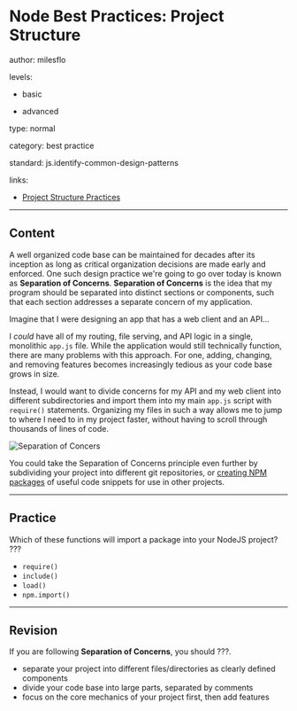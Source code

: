 # Node Best Practices: Project Structure
author: milesflo

levels:

  - basic

  - advanced

type: normal

category: best practice

standard: js.identify-common-design-patterns

links:

  - [Project Structure Practices](https://github.com/i0natan/nodebestpractices#1-project-structure-practices)

---
## Content

A well organized code base can be maintained for decades after its inception as long as critical organization decisions are made early and enforced. One such design practice we're going to go over today is known as __Separation of Concerns__. __Separation of Concerns__ is the idea that my program should be separated into distinct sections or components, such that each section addresses a separate concern of my application.


Imagine that I were designing an app that has a web client and an API...

I _could_ have all of my routing, file serving, and API logic in a single, monolithic `app.js` file. While the application would still technically function, there are many problems with this approach. For one, adding, changing, and removing features becomes increasingly tedious as your code base grows in size.

Instead, I would want to divide concerns for my API and my web client into different subdirectories and import them into my main `app.js` script with `require()` statements. Organizing my files in such a way allows me to jump to where I need to in my project faster, without having to scroll through thousands of lines of code.

![Separation of Concers](https://github.com/i0natan/nodebestpractices/blob/master/assets/images/structurebycomponents.PNG?raw=true)

You could take the Separation of Concerns principle even further by subdividing your project into different git repositories, or [creating NPM packages](https://docs.npmjs.com/getting-started/creating-node-modules) of useful code snippets for use in other projects.

---
## Practice

Which of these functions will import a package into your NodeJS project?
???

* `require()`
* `include()`
* `load()`
* `npm.import()`

---
## Revision

If you are following __Separation of Concerns__, you should ???.

* separate your project into different files/directories as clearly defined components
* divide your code base into large parts, separated by comments
* focus on the core mechanics of your project first, then add features
